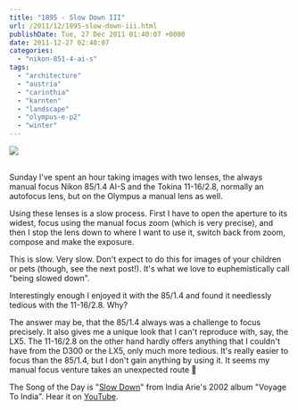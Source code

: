 ```yaml
---
title: "1895 - Slow Down III"
url: /2011/12/1895-slow-down-iii.html
publishDate: Tue, 27 Dec 2011 01:40:07 +0000
date: 2011-12-27 02:40:07
categories: 
  - "nikon-851-4-ai-s"
tags: 
  - "architecture"
  - "austria"
  - "carinthia"
  - "karnten"
  - "landscape"
  - "olympus-e-p2"
  - "winter"
---
```

<div class="container">
<div class="center"><a target="_blank" href="https://d25zfm9zpd7gm5.cloudfront.net/1200x1200/2011/20111225_154507_ps.jpg"><img src="https://d25zfm9zpd7gm5.cloudfront.net/0600x0600/2011/20111225_154507_ps.jpg" /></a></div>
</div>
<br />

Sunday I've spent an hour taking images with two lenses, the always manual focus Nikon 85/1.4 AI-S and the Tokina 11-16/2.8, normally an autofocus lens, but on the Olympus a manual lens as well.

<a target="_blank" href="https://d25zfm9zpd7gm5.cloudfront.net/1200x1200/2011/20111225_160926_ps.jpg"><img style="margin: 0pt 10px 0pt 0px; float: left;" src="https://d25zfm9zpd7gm5.cloudfront.net/0150x0150/2011/20111225_160926_ps.jpg" alt="" border="0" /></a> Using these lenses is a slow process. First I have to open the aperture to its widest, focus using the manual focus zoom  (which is very precise), and then I stop the lens down to where I want to use it, switch back from zoom, compose and make the exposure.

<a target="_blank" href="https://d25zfm9zpd7gm5.cloudfront.net/1200x1200/2011/20111225_162014_ps.jpg"><img style="margin: 0pt 0px 0pt 10px; float: right;" src="https://d25zfm9zpd7gm5.cloudfront.net/0150x0150/2011/20111225_162014_ps.jpg" alt="" border="0" /></a> This is slow. Very slow. Don't expect to do this for images of your children or pets (though, see the next post!). It's what we love to euphemistically call "being slowed down". 

Interestingly enough I enjoyed it with the 85/1.4 and found it needlessly tedious with the 11-16/2.8. Why?

 The answer may be, that the 85/1.4 always was a challenge to focus precisely. It also gives me a unique look that I can't reproduce with, say, the LX5. The 11-16/2.8 on the other hand hardly offers anything that I couldn't have from the D300 or the LX5, only much more tedious. It's really easier to focus than the 85/1.4, but I don't gain anything by using it. It seems my manual focus venture takes an unexpected route 🙂

The Song of the Day is "<a href="http://www.lyricsmode.com/lyrics/i/india_arie/slow_down.html" target="_blank">Slow Down</a>" from India Arie's 2002 album "Voyage To India". Hear it on <a href="http://www.youtube.com/watch?v=e54VQ7n8-lc" target="_blank">YouTube</a>.
